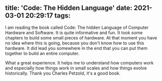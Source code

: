 title: 'Code: The Hidden Language'
date: 2021-03-01 20:29:17
tags:
---

I am reading the book called Code: The hidden Language of Computer Hardware and Software. It is quite informative and fun. It took some chapters to build some small pieces of hardware. At that moment you have no idea where this is going, because you don't know how to use this hardware. It did lead you somewhere in the end that you can put them together to build an entire computer. 

What a great experience. It helps me to understand how computers work and especially how things work in small scales and how things evolve historically. Thank you Charles Petzold, it's a good book.